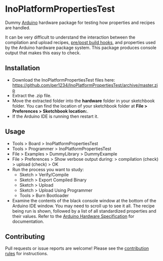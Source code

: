 InoPlatformPropertiesTest
==========
Dummy [Arduino](https://arduino.cc) hardware package for testing how properties and recipes are handled.

It can be very difficult to understand the interaction between the compilation and upload recipes, [pre/post build hooks](https://github.com/arduino/Arduino/wiki/Arduino-IDE-1.5-3rd-party-Hardware-specification#pre-and-post-build-hooks-since-ide-165), and properties used by the Arduino hardware package system. This package produces console output that makes this easy to check.

## Installation
- Download the InoPlatformPropertiesTest files here: https://github.com/per1234/InoPlatformPropertiesTest/archive/master.zip
- Extract the .zip file.
- Move the extracted folder into the **hardware** folder in your sketchbook folder. You can find the location of your sketchbook folder at **File > Preferences > Sketchbook location:**.
- If the Arduino IDE is running then restart it.


## Usage
- Tools > Board > InoPlatformPropertiesTest
- Tools > Programmer > InoPlatformPropertiesTest
- File > Examples > DummyLibrary > DummyExample
- File > Preferences > Show verbose output during: > compilation (check) > upload (check) > OK
- Run the process you want to study:
  - Sketch > Verify/Compile
  - Sketch > Export Compiled Binary
  - Sketch > Upload
  - Sketch > Upload Using Programmer
  - Tools > Burn Bootloader
- Examine the contents of the black console window at the bottom of the Arduino IDE window. You may need to scroll up to see it all. The recipe being run is shown, followed by a list of all standardized properties and their values. Refer to the [Arduino Hardware Specification](https://github.com/arduino/Arduino/wiki/Arduino-IDE-1.5-3rd-party-Hardware-specification) for documentation.


## Contributing
Pull requests or issue reports are welcome! Please see the [contribution rules](https://github.com/per1234/InoPlatformPropertiesTest/blob/master/.github/CONTRIBUTING.md) for instructions.
